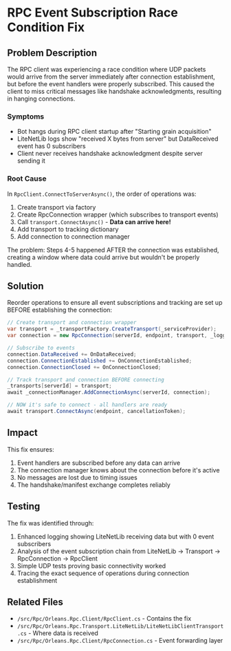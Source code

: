 # RPC Event Subscription Race Condition Fix

## Problem Description

The RPC client was experiencing a race condition where UDP packets would arrive from the server immediately after connection establishment, but before the event handlers were properly subscribed. This caused the client to miss critical messages like handshake acknowledgments, resulting in hanging connections.

### Symptoms
- Bot hangs during RPC client startup after "Starting grain acquisition"
- LiteNetLib logs show "received X bytes from server" but DataReceived event has 0 subscribers
- Client never receives handshake acknowledgment despite server sending it

### Root Cause

In `RpcClient.ConnectToServerAsync()`, the order of operations was:
1. Create transport via factory
2. Create RpcConnection wrapper (which subscribes to transport events)
3. Call `transport.ConnectAsync()` - **Data can arrive here!**
4. Add transport to tracking dictionary
5. Add connection to connection manager

The problem: Steps 4-5 happened AFTER the connection was established, creating a window where data could arrive but wouldn't be properly handled.

## Solution

Reorder operations to ensure all event subscriptions and tracking are set up BEFORE establishing the connection:

```csharp
// Create transport and connection wrapper
var transport = _transportFactory.CreateTransport(_serviceProvider);
var connection = new RpcConnection(serverId, endpoint, transport, _logger);

// Subscribe to events
connection.DataReceived += OnDataReceived;
connection.ConnectionEstablished += OnConnectionEstablished;
connection.ConnectionClosed += OnConnectionClosed;

// Track transport and connection BEFORE connecting
_transports[serverId] = transport;
await _connectionManager.AddConnectionAsync(serverId, connection);

// NOW it's safe to connect - all handlers are ready
await transport.ConnectAsync(endpoint, cancellationToken);
```

## Impact

This fix ensures:
1. Event handlers are subscribed before any data can arrive
2. The connection manager knows about the connection before it's active
3. No messages are lost due to timing issues
4. The handshake/manifest exchange completes reliably

## Testing

The fix was identified through:
1. Enhanced logging showing LiteNetLib receiving data but with 0 event subscribers
2. Analysis of the event subscription chain from LiteNetLib → Transport → RpcConnection → RpcClient
3. Simple UDP tests proving basic connectivity worked
4. Tracing the exact sequence of operations during connection establishment

## Related Files

- `/src/Rpc/Orleans.Rpc.Client/RpcClient.cs` - Contains the fix
- `/src/Rpc/Orleans.Rpc.Transport.LiteNetLib/LiteNetLibClientTransport.cs` - Where data is received
- `/src/Rpc/Orleans.Rpc.Client/RpcConnection.cs` - Event forwarding layer